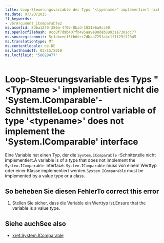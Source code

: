 ```yaml
---
title: Loop-Steuerungsvariable des Typs "<typename>' implementiert nicht die 'System.IComparable'-Schnittstelle
ms.date: 07/20/2015
f1_keywords:
- vbrArgument_IComparable2
ms.assetid: 8dba1270-380a-4f05-8bad-1031e6a9cc90
ms.openlocfilehash: 8cc8f7d9b407fb495aa9a88deb88931e7301dc77
ms.sourcegitcommit: 5c1abeec15fbddcc7dbaa729fabc1f1f29f12045
ms.translationtype: MT
ms.contentlocale: de-DE
ms.lasthandoff: 03/15/2019
ms.locfileid: "58029477"
---
```

# <a name="loop-control-variable-of-type-typename-does-not-implement-the-systemicomparable-interface"></a><span data-ttu-id="87b3e-102">Loop-Steuerungsvariable des Typs "\<Typname >' implementiert nicht die 'System.IComparable'-Schnittstelle</span><span class="sxs-lookup"><span data-stu-id="87b3e-102">Loop control variable of type '\<typename>' does not implement the 'System.IComparable' interface</span></span>
<span data-ttu-id="87b3e-103">Eine Variable hat einen Typ, der die `System.IComparable` -Schnittstelle nicht implementiert.</span><span class="sxs-lookup"><span data-stu-id="87b3e-103">A variable is of a type that does not implement the `System.IComparable` interface.</span></span> <span data-ttu-id="87b3e-104">`System.IComparable` muss von einem Werttyp oder einer Klasse implementiert werden.</span><span class="sxs-lookup"><span data-stu-id="87b3e-104">`System.IComparable` must be implemented by a value type or a class.</span></span>  
  
## <a name="to-correct-this-error"></a><span data-ttu-id="87b3e-105">So beheben Sie diesen Fehler</span><span class="sxs-lookup"><span data-stu-id="87b3e-105">To correct this error</span></span>  
  
1.  <span data-ttu-id="87b3e-106">Stellen Sie sicher, dass die Variable ein Werttyp ist.</span><span class="sxs-lookup"><span data-stu-id="87b3e-106">Ensure that the variable is a value type.</span></span>  
  
## <a name="see-also"></a><span data-ttu-id="87b3e-107">Siehe auch</span><span class="sxs-lookup"><span data-stu-id="87b3e-107">See also</span></span>

- <xref:System.IComparable>

